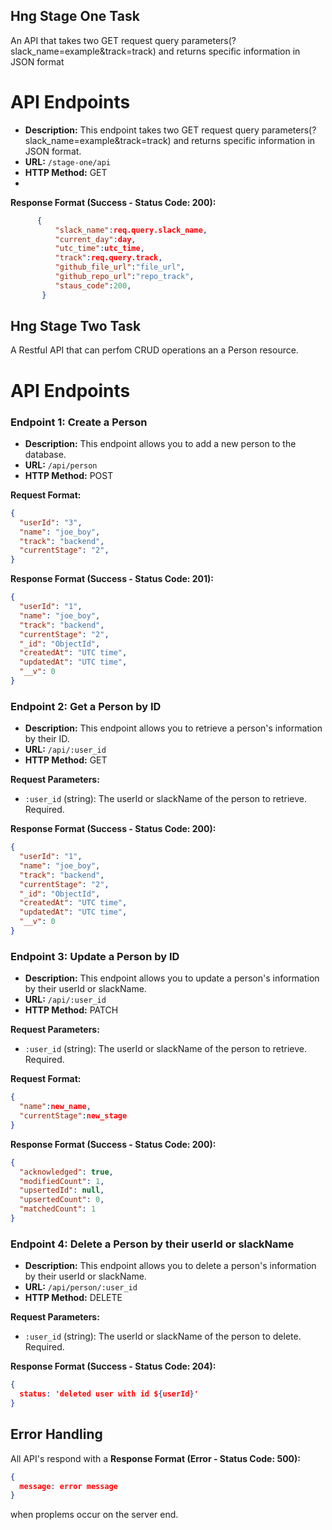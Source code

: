 ## Hng Stage One Task
An API that takes two GET request query parameters(?slack_name=example&track=track) and returns specific information in JSON format

# API Endpoints
- **Description:** This endpoint takes two GET request query parameters(?slack_name=example&track=track) and returns specific information in JSON format.
- **URL:** `/stage-one/api`
- **HTTP Method:** GET
- 
**Response Format (Success - Status Code: 200):**

```json
      {
          "slack_name":req.query.slack_name,
          "current_day":day,
          "utc_time":utc_time,
          "track":req.query.track,
          "github_file_url":"file_url",
          "github_repo_url":"repo_track",
          "staus_code":200,
       }
```

## Hng Stage Two Task
A Restful API that can perfom CRUD operations an a Person resource.

# API Endpoints

### Endpoint 1: Create a Person

- **Description:** This endpoint allows you to add a new person to the database.
- **URL:** `/api/person`
- **HTTP Method:** POST

**Request Format:**
```json
{
  "userId": "3",  
  "name": "joe_boy",  
  "track": "backend",  
  "currentStage": "2", 
}
```

**Response Format (Success - Status Code: 201):**

```json
{
  "userId": "1",
  "name": "joe_boy",
  "track": "backend",
  "currentStage": "2",
  "_id": "ObjectId",
  "createdAt": "UTC time",
  "updatedAt": "UTC time",
  "__v": 0
}
```


### Endpoint 2: Get a Person by ID

- **Description:** This endpoint allows you to retrieve a person's information by their ID.
- **URL:** `/api/:user_id`
- **HTTP Method:** GET

**Request Parameters:**

- `:user_id` (string): The userId or slackName of the person to retrieve. Required.

**Response Format (Success - Status Code: 200):**

```json
{
  "userId": "1",
  "name": "joe_boy",
  "track": "backend",
  "currentStage": "2",
  "_id": "ObjectId",
  "createdAt": "UTC time",
  "updatedAt": "UTC time",
  "__v": 0
}
```


### Endpoint 3: Update a Person by ID

- **Description:** This endpoint allows you to update a person's information by their userId or slackName.
- **URL:** `/api/:user_id`
- **HTTP Method:** PATCH

**Request Parameters:**

- `:user_id` (string): The userId or slackName of the person to retrieve. Required.

  
**Request Format:**

```json
{
  "name":new_name,
  "currentStage":new_stage
}
```
**Response Format (Success - Status Code: 200):**

```json
{
  "acknowledged": true,
  "modifiedCount": 1,
  "upsertedId": null,
  "upsertedCount": 0,
  "matchedCount": 1
}
```

### Endpoint 4: Delete a Person by their userId or slackName

- **Description:** This endpoint allows you to delete a person's information by their userId or slackName.
- **URL:** `/api/person/:user_id`
- **HTTP Method:** DELETE

**Request Parameters:**

- `:user_id` (string): The userId or slackName of the person to delete. Required.

**Response Format (Success - Status Code: 204):**

```json
{
  status: 'deleted user with id ${userId}'
}
```

## Error Handling 
All API's respond with a **Response Format (Error - Status Code: 500):**

```json
{
  message: error message
}
```

when proplems occur on the server end.
